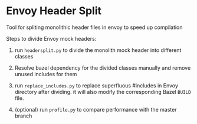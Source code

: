 # Envoy Header Split
Tool for spliting monolithic header files in envoy to speed up compilation


Steps to divide Envoy mock headers:

1. run `headersplit.py` to divide the monolith mock header into different classes

2. Resolve bazel dependency for the divided classes manually and remove unused includes for them

3. run `replace_includes.py` to replace  superfluous #includes in Envoy directory after dividing. it will also modify the corresponding Bazel `BUILD` file.

4. (optional) run `profile.py` to compare performance with the master branch
